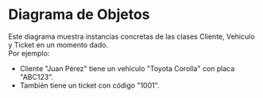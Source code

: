 # Diagrama de Objetos
Este diagrama muestra instancias concretas de las clases Cliente, Vehiculo y Ticket en un momento dado.  
Por ejemplo:
- Cliente "Juan Pérez" tiene un vehículo "Toyota Corolla" con placa "ABC123".
- También tiene un ticket con código "1001".
